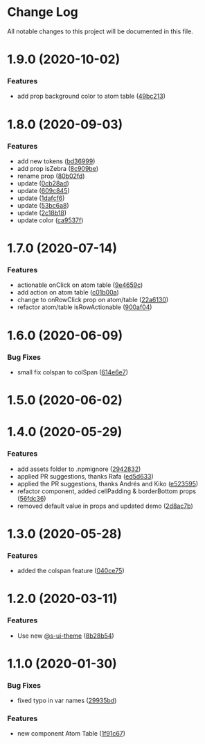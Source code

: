 # Change Log

All notable changes to this project will be documented in this file.

# 1.9.0 (2020-10-02)


### Features

* add prop background color to atom table ([49bc213](https://github.com/SUI-Components/sui-components/commit/49bc2136aa410383f63e92808cc2909c8e64a039))



# 1.8.0 (2020-09-03)


### Features

* add new tokens ([bd36999](https://github.com/SUI-Components/sui-components/commit/bd36999616718c48d991a7fbed2d17d8953a2dc4))
* add prop isZebra ([8c909be](https://github.com/SUI-Components/sui-components/commit/8c909be7eca7c31cfcfd89f008dd980d2a7b125d))
* rename prop ([80b02fd](https://github.com/SUI-Components/sui-components/commit/80b02fdd4fc966ee4fe1c364de7299ceeec78514))
* update ([0cb28ad](https://github.com/SUI-Components/sui-components/commit/0cb28ade043b97d296a8deffe383521eda0ab6ec))
* update ([609c845](https://github.com/SUI-Components/sui-components/commit/609c84556791b2c7b15b1af98af0e8baf20daa3b))
* update ([1dafcf6](https://github.com/SUI-Components/sui-components/commit/1dafcf6081d34469fa593e80fdd204be12c163f8))
* update ([53bc6a8](https://github.com/SUI-Components/sui-components/commit/53bc6a85f8f3f07b2f72e5a2debb89c4bfba879c))
* update ([2c18b18](https://github.com/SUI-Components/sui-components/commit/2c18b186eade8e65c51f065d2633ef2d6fb85277))
* update color ([ca9537f](https://github.com/SUI-Components/sui-components/commit/ca9537f0994d907f52c97ee922fba8619a2fcb3d))



# 1.7.0 (2020-07-14)


### Features

* actionable onClick on atom table ([9e4659c](https://github.com/SUI-Components/sui-components/commit/9e4659ccd65f6a3231cf9c719bdc502d071ec3fe))
* add action on atom table ([c01b00a](https://github.com/SUI-Components/sui-components/commit/c01b00ac3f0e63d21aa62333e2c79a70acef14f9))
* change to onRowClick prop on atom/table ([22a6130](https://github.com/SUI-Components/sui-components/commit/22a6130e87f9af9eb90fea425be3a406b675e528))
* refactor atom/table isRowActionable ([900af04](https://github.com/SUI-Components/sui-components/commit/900af04f50f544e21e972251e52ae078b6b1893d))



# 1.6.0 (2020-06-09)


### Bug Fixes

* small fix colspan to colSpan ([614e6e7](https://github.com/SUI-Components/sui-components/commit/614e6e7286bfe60bb39b36b5a60dc2b432d317da))



# 1.5.0 (2020-06-02)



# 1.4.0 (2020-05-29)


### Features

* add assets folder to .npmignore ([2942832](https://github.com/SUI-Components/sui-components/commit/2942832a8c3eccb2c25ea2fcc24d39fb54fc9b94))
* applied PR suggestions, thanks Rafa ([ed5d633](https://github.com/SUI-Components/sui-components/commit/ed5d633ce5c3e4f154a6eddc3edc68ffc85e1978))
* applied the PR suggestions, thanks Andrés and Kiko ([e523595](https://github.com/SUI-Components/sui-components/commit/e52359592e395625e133eff22e559ed10c67b321))
* refactor component, added cellPadding & borderBottom props ([56fdc36](https://github.com/SUI-Components/sui-components/commit/56fdc36b6c19ef85acc88bfc7eb8ab91b73c1912))
* removed default value in props and updated demo ([2d8ac7b](https://github.com/SUI-Components/sui-components/commit/2d8ac7bda15762b5df7abd0f432fd8da6d175922))



# 1.3.0 (2020-05-28)


### Features

* added the colspan feature ([040ce75](https://github.com/SUI-Components/sui-components/commit/040ce7563a696c8694298b8dfaf9fceac3b2666e))



# 1.2.0 (2020-03-11)


### Features

* Use new [@s-ui-theme](https://github.com/s-ui-theme) ([8b28b54](https://github.com/SUI-Components/sui-components/commit/8b28b542f4ae38adeb1c0ee0cfafd83753a735be))



# 1.1.0 (2020-01-30)


### Bug Fixes

* fixed typo in var names ([29935bd](https://github.com/SUI-Components/sui-components/commit/29935bd0febb24b51c265f91f02bbfe48ae2de33))


### Features

* new component Atom Table ([1f91c67](https://github.com/SUI-Components/sui-components/commit/1f91c674572a82a1affd827a55eabce4d096f303))



